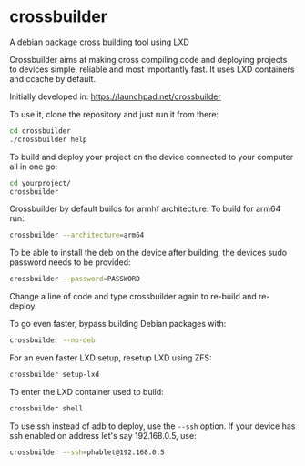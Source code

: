 # crossbuilder
A debian package cross building tool using LXD

Crossbuilder aims at making cross compiling code and deploying projects to devices simple, reliable and most importantly fast. It uses LXD containers and ccache by default.

Initially developed in: https://launchpad.net/crossbuilder

To use it, clone the repository and just run it from there:
```bash
cd crossbuilder
./crossbuilder help
```

To build and deploy your project on the device connected to your computer all in one go:
```bash
cd yourproject/
crossbuilder
```

Crossbuilder by default builds for armhf architecture. To build for arm64 run:
```bash
crossbuilder --architecture=arm64
```

To be able to install the deb on the device after building, the devices sudo password needs to be provided:
```bash
crossbuilder --password=PASSWORD
```

Change a line of code and type crossbuilder again to re-build and re-deploy.

To go even faster, bypass building Debian packages with:
```bash
crossbuilder --no-deb
```

For an even faster LXD setup, resetup LXD using ZFS:
```bash
crossbuilder setup-lxd
```

To enter the LXD container used to build:
```bash
crossbuilder shell
```

To use ssh instead of adb to deploy, use the ```--ssh``` option. If your device has ssh enabled on address let's say 192.168.0.5, use:
```bash
crossbuilder --ssh=phablet@192.168.0.5
```
